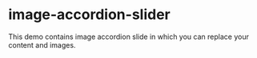 # image-accordion-slider
This demo contains image accordion slide in which you can replace your content and images.
